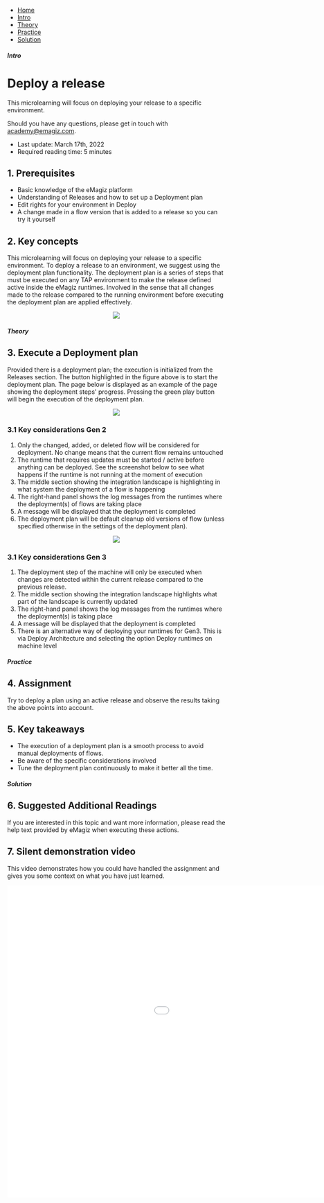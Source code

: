 <div class="ez-academy">
    <div class="ez-academy__body">
        <main class="micro-learning">
        <ul class="doc-nav">
            <li class="doc-nav__item"><a href="../../docs/microlearning/crashcourse-platform-index" class="doc-nav__link">Home</a></li>
            <li class="doc-nav__item"><a href="#intro" class="doc-nav__link">Intro</a></li>
            <li class="doc-nav__item"><a href="#theory" class="doc-nav__link">Theory</a></li>
            <li class="doc-nav__item"><a href="#practice" class="doc-nav__link">Practice</a></li>
            <li class="doc-nav__item"><a href="#solution" class="doc-nav__link">Solution</a></li>
        </ul>

<div class="doc">

##### Intro

# Deploy a release

This microlearning will focus on deploying your release to a specific environment.

Should you have any questions, please get in touch with academy@emagiz.com.

- Last update: March 17th, 2022
- Required reading time: 5 minutes

## 1. Prerequisites
- Basic knowledge of the eMagiz platform
- Understanding of Releases and how to set up a Deployment plan
- Edit rights for your environment in Deploy
- A change made in a flow version that is added to a release so you can try it yourself

## 2. Key concepts
This microlearning will focus on deploying your release to a specific environment. To deploy a release to an environment, we suggest using the deployment plan functionality. The deployment plan is a series of steps that must be executed on any TAP environment to make the release defined active inside the eMagiz runtimes. Involved in the sense that all changes made to the release compared to the running environment before executing the deployment plan are applied effectively.

<p align="center"><img src="../../img/microlearning/crashcourse-platform-deploy-execute-deployment-plan-pic1.png"></p>

##### Theory

## 3. Execute a Deployment plan

Provided there is a deployment plan; the execution is initialized from the Releases section. The button highlighted in the figure above is to start the deployment plan. The page below is displayed as an example of the page showing the deployment steps' progress. Pressing the green play button will begin the execution of the deployment plan.

<p align="center"><img src="../../img/microlearning/crashcourse-platform-deploy-execute-deployment-plan-pic2.png"></p>

### 3.1 Key considerations Gen 2
1. Only the changed, added, or deleted flow will be considered for deployment. No change means that the current flow remains untouched
2. The runtime that requires updates must be started / active before anything can be deployed. See the screenshot below to see what happens if the runtime is not running at the moment of execution
3. The middle section showing the integration landscape is highlighting in what system the deployment of a flow is happening
4. The right-hand panel shows the log messages from the runtimes where the deployment(s) of flows are taking place
5. A message will be displayed that the deployment is completed
6. The deployment plan will be default cleanup old versions of flow (unless specified otherwise in the settings of the deployment plan). 

<p align="center"><img src="../../img/microlearning/crashcourse-platform-deploy-execute-deployment-plan-pic3.png"></p>

### 3.1 Key considerations Gen 3
1. The deployment step of the machine will only be executed when changes are detected within the current release compared to the previous release.
2. The middle section showing the integration landscape highlights what part of the landscape is currently updated
3. The right-hand panel shows the log messages from the runtimes where the deployment(s) is taking place
4. A message will be displayed that the deployment is completed
5. There is an alternative way of deploying your runtimes for Gen3. This is via Deploy Architecture and selecting the option Deploy runtimes on machine level

##### Practice

## 4. Assignment
Try to deploy a plan using an active release and observe the results taking the above points into account.


## 5. Key takeaways

- The execution of a deployment plan is a smooth process to avoid manual deployments of flows.
- Be aware of the specific considerations involved 
- Tune the deployment plan continuously to make it better all the time.

##### Solution

## 6. Suggested Additional Readings

If you are interested in this topic and want more information, please read the help text provided by eMagiz when executing these actions.

## 7. Silent demonstration video

This video demonstrates how you could have handled the assignment and gives you some context on what you have just learned.

<iframe width="1280" height="720" src="../../vid/microlearning/crashcourse-platform-deploy-execute-deployment-plan.mp4" frameborder="0" allow="accelerometer; autoplay; clipboard-write; encrypted-media; gyroscope; picture-in-picture" allowfullscreen></iframe>

</div>
</main>
</div>
</div>